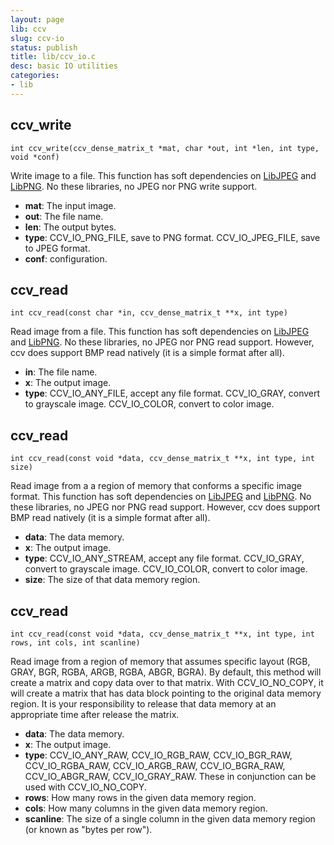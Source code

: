 ```yaml
---
layout: page
lib: ccv
slug: ccv-io
status: publish
title: lib/ccv_io.c
desc: basic IO utilities
categories:
- lib
---
```


ccv\_write
----------

	int ccv_write(ccv_dense_matrix_t *mat, char *out, int *len, int type, void *conf)

Write image to a file. This function has soft dependencies on [LibJPEG](http://libjpeg.sourceforge.net/) and [LibPNG](http://www.libpng.org/pub/png/libpng.html). No these libraries, no JPEG nor PNG write support.

 * **mat**: The input image.
 * **out**: The file name.
 * **len**: The output bytes.
 * **type**: CCV\_IO\_PNG\_FILE, save to PNG format. CCV\_IO\_JPEG\_FILE, save to JPEG format.
 * **conf**: configuration.

ccv\_read
---------

	int ccv_read(const char *in, ccv_dense_matrix_t **x, int type)

Read image from a file. This function has soft dependencies on [LibJPEG](http://libjpeg.sourceforge.net/) and [LibPNG](http://www.libpng.org/pub/png/libpng.html). No these libraries, no JPEG nor PNG read support. However, ccv does support BMP read natively (it is a simple format after all).

 * **in**: The file name.
 * **x**: The output image.
 * **type**: CCV\_IO\_ANY\_FILE, accept any file format. CCV\_IO\_GRAY, convert to grayscale image. CCV\_IO\_COLOR, convert to color image.

ccv\_read
---------

	int ccv_read(const void *data, ccv_dense_matrix_t **x, int type, int size)

Read image from a a region of memory that conforms a specific image format. This function has soft dependencies on [LibJPEG](http://libjpeg.sourceforge.net/) and [LibPNG](http://www.libpng.org/pub/png/libpng.html). No these libraries, no JPEG nor PNG read support. However, ccv does support BMP read natively (it is a simple format after all).

 * **data**: The data memory.
 * **x**: The output image.
 * **type**: CCV\_IO\_ANY\_STREAM, accept any file format. CCV\_IO\_GRAY, convert to grayscale image. CCV\_IO\_COLOR, convert to color image.
 * **size**: The size of that data memory region.

ccv\_read
---------

	int ccv_read(const void *data, ccv_dense_matrix_t **x, int type, int rows, int cols, int scanline)

Read image from a region of memory that assumes specific layout (RGB, GRAY, BGR, RGBA, ARGB, RGBA, ABGR, BGRA). By default, this method will create a matrix and copy data over to that matrix. With CCV\_IO\_NO\_COPY, it will create a matrix that has data block pointing to the original data memory region. It is your responsibility to release that data memory at an appropriate time after release the matrix.

 * **data**: The data memory.
 * **x**: The output image.
 * **type**: CCV\_IO\_ANY\_RAW, CCV\_IO\_RGB\_RAW, CCV\_IO\_BGR\_RAW, CCV\_IO\_RGBA\_RAW, CCV\_IO\_ARGB\_RAW, CCV\_IO\_BGRA\_RAW, CCV\_IO\_ABGR\_RAW, CCV\_IO\_GRAY\_RAW. These in conjunction can be used with CCV\_IO\_NO\_COPY.
 * **rows**: How many rows in the given data memory region.
 * **cols**: How many columns in the given data memory region.
 * **scanline**: The size of a single column in the given data memory region (or known as "bytes per row").
